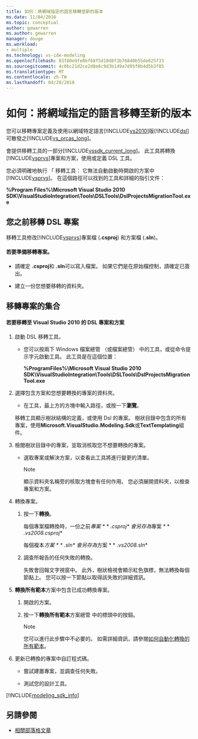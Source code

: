 ```yaml
---
title: 如何：將網域指定的語言移轉至新的版本
ms.date: 11/04/2016
ms.topic: conceptual
author: gewarren
ms.author: gewarren
manager: douge
ms.workload:
- multiple
ms.technology: vs-ide-modeling
ms.openlocfilehash: 83f80e9fe0bf68f5d10d8f3b76840b55de025f33
ms.sourcegitcommit: 4c0bc21d2ce2d8e6c9d3b149a7d95f0b4d5b3f85
ms.translationtype: MT
ms.contentlocale: zh-TW
ms.lasthandoff: 04/20/2018
---
```

# <a name="how-to-migrate-a-domain-specific-language-to-a-new-version"></a>如何：將網域指定的語言移轉至新的版本
您可以移轉專案定義及使用以網域特定語言[!INCLUDE[vs2010](../misc/includes/vs2010_md.md)]版[!INCLUDE[dsl](../modeling/includes/dsl_md.md)]可散發之[!INCLUDE[vs_orcas_long](../debugger/includes/vs_orcas_long_md.md)]。

 會提供移轉工具的一部分[!INCLUDE[vssdk_current_long](../misc/includes/vssdk_current_long_md.md)]。 此工具將轉換[!INCLUDE[vsprvs](../code-quality/includes/vsprvs_md.md)]專案和方案，使用或定義 DSL 工具。

 您必須明確地執行 「 移轉工具： 它無法自動啟動時開啟的方案中[!INCLUDE[vsprvs](../code-quality/includes/vsprvs_md.md)]。 在這個路徑可以找到的工具和詳細的指引文件：

 **%Program Files%\Microsoft Visual Studio 2010 SDK\VisualStudioIntegration\Tools\DSLTools\DslProjectsMigrationTool.exe**

## <a name="before-you-migrate-your-dsl-projects"></a>您之前移轉 DSL 專案
 移轉工具修改[!INCLUDE[vsprvs](../code-quality/includes/vsprvs_md.md)]專案檔 (**.csproj**) 和方案檔 (**.sln**)。

#### <a name="to-prepare-projects-for-migration"></a>若要準備移轉專案。

-   請確定 **.csproj**和 **.sln**可以寫入檔案。 如果它們是在原始檔控制，請確定已簽出。

-   建立一份您想要移轉的資料夾。

## <a name="migrating-a-collection-of-projects"></a>移轉專案的集合

#### <a name="to-migrate-dsl-projects-and-solutions-to-visual-studio-2010"></a>若要移轉至 Visual Studio 2010 的 DSL 專案和方案

1.  啟動 DSL 移轉工具。

    -   您可以按兩下 Windows 檔案總管 （或檔案總管） 中的工具，或從命令提示字元啟動工具。 此工具是在這個位置：

         **%ProgramFiles%\Microsoft Visual Studio 2010 SDK\VisualStudioIntegration\Tools\DSLTools\DslProjectsMigrationTool.exe**

2.  選擇包含方案和您想要轉換的專案的資料夾。

    -   在工具，最上方的方塊中輸入路徑，或按一下**瀏覽**。

     移轉工具顯示樹狀結構的定義，或使用 Dsl 的專案。 樹狀目錄中包含的所有專案，使用**Microsoft.VisualStudio.Modeling.Sdk**或**TextTemplating**組件。

3.  檢閱樹狀目錄中的專案，並取消核取您不想要轉換的專案。

    -   選取專案或解決方案，以查看此工具將進行變更的清單。

        > [!NOTE]
        >  顯示資料夾名稱旁的核取方塊會有任何作用。 您必須展開資料夾，以檢查專案和方案。

4.  轉換專案。

    1.  按一下**轉換**。

         每個專案檔轉換時，一份之前*專案 * * *.csproj** 會另存為*專案 * * *.vs2008.csproj**

         每個複本*方案 * * *.sln** 會另存為*方案 * * *.vs2008.sln**

    2.  調查所報告的任何失敗的轉換。

         失敗會回報文字視窗中。 此外，樹狀檢視會顯示紅色旗標，無法轉換每個節點上。 您可以按一下節點以取得該失敗的詳細資訊。

5.  **轉換所有範本**方案中包含已成功轉換專案。

    1.  開啟的方案。

    2.  按一下**轉換所有範本**方案總管 中的標頭中的按鈕。

        > [!NOTE]
        >  您可以進行此步驟中不必要的。 如需詳細資訊，請參閱[如何自動化轉換的所有範本](http://msdn.microsoft.com/b63cfe20-fe5e-47cc-9506-59b29bca768a)。

6.  更新已轉換的專案中自訂程式碼。

    -   嘗試建置專案，並調查任何失敗。

    -   測試您的設計工具。


[!INCLUDE[modeling_sdk_info](includes/modeling_sdk_info.md)]

## <a name="see-also"></a>另請參閱

- [相關部落格文章](https://blogs.msdn.microsoft.com/visualstudioalm/tag/code-index/)